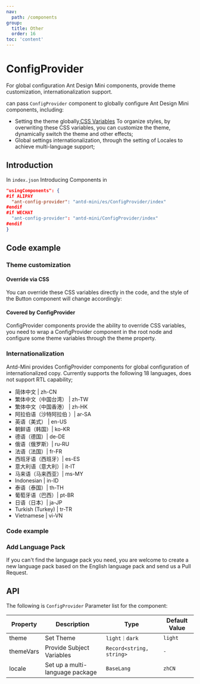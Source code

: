 ```yaml
---
nav:
  path: /components
group:
  title: Other
  order: 16
toc: 'content'
---
```


# ConfigProvider

For global configuration Ant Design Mini components, provide theme customization, internationalization support.

can pass `ConfigProvider` component to globally configure Ant Design Mini components, including:

- Setting the theme globally,[CSS Variables](https://developer.mozilla.org/zh-CN/docs/Web/CSS/Using_CSS_custom_properties) To organize styles, by overwriting these CSS variables, you can customize the theme, dynamically switch the theme and other effects;
- Global settings internationalization, through the setting of Locales to achieve multi-language support;

## Introduction

In `index.json` Introducing Components in

```json
"usingComponents": {
#if ALIPAY
  "ant-config-provider": "antd-mini/es/ConfigProvider/index"
#endif
#if WECHAT
  "ant-config-provider": "antd-mini/ConfigProvider/index"
#endif
}
```

## Code example

### Theme customization

#### Override via CSS

You can override these CSS variables directly in the code, and the style of the Button component will change accordingly:

#### Covered by ConfigProvider

ConfigProvider components provide the ability to override CSS variables, you need to wrap a ConfigProvider component in the root node and configure some theme variables through the theme property.

### Internationalization

Antd-Mini provides ConfigProvider components for global configuration of internationalized copy. Currently supports the following 18 languages, does not support RTL capability;

- 简体中文 | zh-CN
- 繁体中文（中国台湾） | zh-TW
- 繁体中文（中国香港） | zh-HK
- 阿拉伯语（沙特阿拉伯 ）| ar-SA
- 英语（美式） | en-US
- 朝鲜语（韩国）| ko-KR
- 德语（德国）| de-DE
- 俄语（俄罗斯）| ru-RU
- 法语（法国）| fr-FR
- 西班牙语（西班牙）| es-ES
- 意大利语（意大利）| it-IT
- 马来语（马来西亚）| ms-MY
- Indonesian | in-ID
- 泰语（泰国）| th-TH
- 葡萄牙语（巴西）| pt-BR
- 日语（日本）| ja-JP
- Turkish (Turkey) | tr-TR
- Vietnamese | vi-VN

### Code example

<code src='../../demo/pages/ConfigProvider/index'></code>

### Add Language Pack

If you can't find the language pack you need, you are welcome to create a new language pack based on the English language pack and send us a Pull Request.

## API

The following is `ConfigProvider` Parameter list for the component:

| Property      | Description         | Type                     | Default Value  |
| --------- | ------------ | ------------------------ | ------- |
| theme     | Set Theme     | `light｜dark`            | `light` |
| themeVars | Provide Subject Variables | `Record<string, string>` | `-`     |
| locale    | Set up a multi-language package | `BaseLang`               | `zhCN`  |
